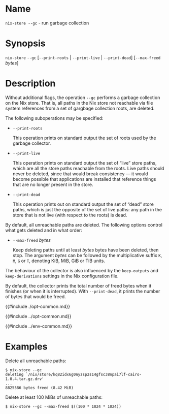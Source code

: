 # Name

`nix-store --gc` - run garbage collection

# Synopsis

`nix-store` `--gc` [`--print-roots` | `--print-live` | `--print-dead`] [`--max-freed` *bytes*]

# Description

Without additional flags, the operation `--gc` performs a garbage
collection on the Nix store. That is, all paths in the Nix store not
reachable via file system references from a set of gargbage collection roots, are deleted.

The following suboperations may be specified:

- `--print-roots`

  This operation prints on standard output the set of roots used by
  the garbage collector.

- `--print-live`

  This operation prints on standard output the set of “live” store
  paths, which are all the store paths reachable from the roots. Live
  paths should never be deleted, since that would break consistency —
  it would become possible that applications are installed that
  reference things that are no longer present in the store.

- `--print-dead`

  This operation prints out on standard output the set of “dead” store
  paths, which is just the opposite of the set of live paths: any path
  in the store that is not live (with respect to the roots) is dead.

By default, all unreachable paths are deleted. The following options
control what gets deleted and in what order:

- `--max-freed` *bytes*

  Keep deleting paths until at least *bytes* bytes have been deleted,
  then stop. The argument *bytes* can be followed by the
  multiplicative suffix `K`, `M`, `G` or `T`, denoting KiB, MiB, GiB
  or TiB units.

The behaviour of the collector is also influenced by the
`keep-outputs` and `keep-derivations` settings in the Nix
configuration file.

By default, the collector prints the total number of freed bytes when it
finishes (or when it is interrupted). With `--print-dead`, it prints the
number of bytes that would be freed.

{{#include ./opt-common.md}}

{{#include ../opt-common.md}}

{{#include ../env-common.md}}

# Examples

Delete all unreachable paths:

```console
$ nix-store --gc
deleting `/nix/store/kq82idx6g0nyzsp2s14gfsc38npai7lf-cairo-1.0.4.tar.gz.drv'
...
8825586 bytes freed (8.42 MiB)
```

Delete at least 100 MiBs of unreachable paths:

```console
$ nix-store --gc --max-freed $((100 * 1024 * 1024))
```

